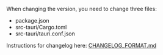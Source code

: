 When changing the version, you need to change three files:

-   package.json
-   src-tauri/Cargo.toml
-   src-tauri/tauri.conf.json

Instructions for changelog here: [CHANGELOG_FORMAT.md](CHANGELOG_FORMAT.md)